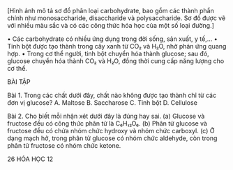[Hình ảnh mô tả sơ đồ phân loại carbohydrate, bao gồm các thành phần chính như monosaccharide, disaccharide và polysaccharide. Sơ đồ được vẽ với nhiều màu sắc và có các công thức hóa học của một số loại đường.]

• Các carbohydrate có nhiều ứng dụng trong đời sống, sản xuất, y tế,...
• Tinh bột được tạo thành trong cây xanh từ CO₂ và H₂O, nhờ phản ứng quang hợp.
• Trong cơ thể người, tinh bột chuyển hóa thành glucose; sau đó, glucose chuyển hóa thành CO₂ và H₂O, đồng thời cung cấp năng lượng cho cơ thể.

BÀI TẬP

Bài 1. Trong các chất dưới đây, chất nào không được tạo thành chỉ từ các đơn vị glucose?
A. Maltose    B. Saccharose    C. Tinh bột    D. Cellulose

Bài 2. Cho biết mỗi nhận xét dưới đây là đúng hay sai.
(a) Glucose và fructose đều có công thức phân tử là C₆H₁₂O₆.
(b) Phân tử glucose và fructose đều có chứa nhóm chức hydroxy và nhóm chức carboxyl.
(c) Ở dạng mạch hở, trong phân tử glucose có nhóm chức aldehyde, còn trong phân tử fructose có nhóm chức ketone.

26 HÓA HỌC 12